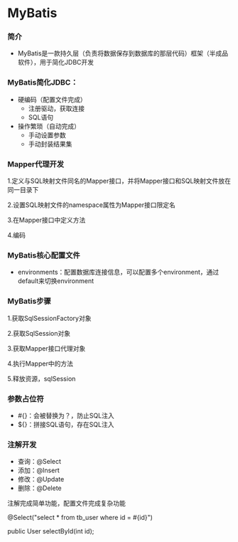#                                             MyBatis

### 简介

- MyBatis是一款持久层（负责将数据保存到数据库的那层代码）框架（半成品软件），用于简化JDBC开发

### MyBatis简化JDBC：

- 硬编码（配置文件完成）
  - 注册驱动，获取连接
  - SQL语句
- 操作繁琐（自动完成）
  - 手动设置参数
  - 手动封装结果集

### Mapper代理开发

1.定义与SQL映射文件同名的Mapper接口，并将Mapper接口和SQL映射文件放在同一目录下

2.设置SQL映射文件的namespace属性为Mapper接口限定名

3.在Mapper接口中定义方法

4.编码

### MyBatis核心配置文件

- environments：配置数据库连接信息，可以配置多个environment，通过default来切换environment

### MyBatis步骤

1.获取SqlSessionFactory对象

2.获取SqlSession对象

3.获取Mapper接口代理对象

4.执行Mapper中的方法

5.释放资源，sqlSession



### 参数占位符

- #{}：会被替换为？，防止SQL注入
- ${}：拼接SQL语句，存在SQL注入



### 注解开发

- 查询：@Select
- 添加：@Insert
- 修改：@Update
- 删除：@Delete

注解完成简单功能，配置文件完成复杂功能

@Select("select * from tb_user where id = #{id}")

public User selectById(int id);